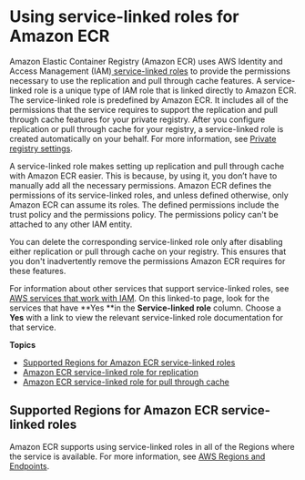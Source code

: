 # Using service\-linked roles for Amazon ECR<a name="using-service-linked-roles"></a>

Amazon Elastic Container Registry \(Amazon ECR\) uses AWS Identity and Access Management \(IAM\)[ service\-linked roles](https://docs.aws.amazon.com/IAM/latest/UserGuide/id_roles_terms-and-concepts.html#iam-term-service-linked-role) to provide the permissions necessary to use the replication and pull through cache features\. A service\-linked role is a unique type of IAM role that is linked directly to Amazon ECR\. The service\-linked role is predefined by Amazon ECR\. It includes all of the permissions that the service requires to support the replication and pull through cache features for your private registry\. After you configure replication or pull through cache for your registry, a service\-linked role is created automatically on your behalf\. For more information, see [Private registry settings](registry-settings.md)\.

A service\-linked role makes setting up replication and pull through cache with Amazon ECR easier\. This is because, by using it, you don’t have to manually add all the necessary permissions\. Amazon ECR defines the permissions of its service\-linked roles, and unless defined otherwise, only Amazon ECR can assume its roles\. The defined permissions include the trust policy and the permissions policy\. The permissions policy can't be attached to any other IAM entity\.

You can delete the corresponding service\-linked role only after disabling either replication or pull through cache on your registry\. This ensures that you don't inadvertently remove the permissions Amazon ECR requires for these features\.

For information about other services that support service\-linked roles, see [AWS services that work with IAM](https://docs.aws.amazon.com/IAM/latest/UserGuide/reference_aws-services-that-work-with-iam.html)\. On this linked\-to page, look for the services that have **Yes **in the **Service\-linked role** column\. Choose a **Yes** with a link to view the relevant service\-linked role documentation for that service\.

**Topics**
+ [Supported Regions for Amazon ECR service\-linked roles](#slr-regions)
+ [Amazon ECR service\-linked role for replication](slr-replication.md)
+ [Amazon ECR service\-linked role for pull through cache](slr-pullthroughcache.md)

## Supported Regions for Amazon ECR service\-linked roles<a name="slr-regions"></a>

Amazon ECR supports using service\-linked roles in all of the Regions where the service is available\. For more information, see [AWS Regions and Endpoints](https://docs.aws.amazon.com/general/latest/gr/rande.html)\.